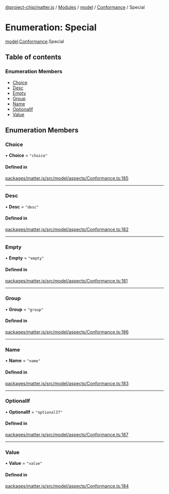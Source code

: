 [@project-chip/matter.js](../README.md) / [Modules](../modules.md) / [model](../modules/model.md) / [Conformance](../modules/model.Conformance.md) / Special

# Enumeration: Special

[model](../modules/model.md).[Conformance](../modules/model.Conformance.md).Special

## Table of contents

### Enumeration Members

- [Choice](model.Conformance.Special.md#choice)
- [Desc](model.Conformance.Special.md#desc)
- [Empty](model.Conformance.Special.md#empty)
- [Group](model.Conformance.Special.md#group)
- [Name](model.Conformance.Special.md#name)
- [OptionalIf](model.Conformance.Special.md#optionalif)
- [Value](model.Conformance.Special.md#value)

## Enumeration Members

### Choice

• **Choice** = ``"choice"``

#### Defined in

[packages/matter.js/src/model/aspects/Conformance.ts:185](https://github.com/project-chip/matter.js/blob/2d9f2165d2672864fda3496a6d0d5f93597f82c6/packages/matter.js/src/model/aspects/Conformance.ts#L185)

___

### Desc

• **Desc** = ``"desc"``

#### Defined in

[packages/matter.js/src/model/aspects/Conformance.ts:182](https://github.com/project-chip/matter.js/blob/2d9f2165d2672864fda3496a6d0d5f93597f82c6/packages/matter.js/src/model/aspects/Conformance.ts#L182)

___

### Empty

• **Empty** = ``"empty"``

#### Defined in

[packages/matter.js/src/model/aspects/Conformance.ts:181](https://github.com/project-chip/matter.js/blob/2d9f2165d2672864fda3496a6d0d5f93597f82c6/packages/matter.js/src/model/aspects/Conformance.ts#L181)

___

### Group

• **Group** = ``"group"``

#### Defined in

[packages/matter.js/src/model/aspects/Conformance.ts:186](https://github.com/project-chip/matter.js/blob/2d9f2165d2672864fda3496a6d0d5f93597f82c6/packages/matter.js/src/model/aspects/Conformance.ts#L186)

___

### Name

• **Name** = ``"name"``

#### Defined in

[packages/matter.js/src/model/aspects/Conformance.ts:183](https://github.com/project-chip/matter.js/blob/2d9f2165d2672864fda3496a6d0d5f93597f82c6/packages/matter.js/src/model/aspects/Conformance.ts#L183)

___

### OptionalIf

• **OptionalIf** = ``"optionalIf"``

#### Defined in

[packages/matter.js/src/model/aspects/Conformance.ts:187](https://github.com/project-chip/matter.js/blob/2d9f2165d2672864fda3496a6d0d5f93597f82c6/packages/matter.js/src/model/aspects/Conformance.ts#L187)

___

### Value

• **Value** = ``"value"``

#### Defined in

[packages/matter.js/src/model/aspects/Conformance.ts:184](https://github.com/project-chip/matter.js/blob/2d9f2165d2672864fda3496a6d0d5f93597f82c6/packages/matter.js/src/model/aspects/Conformance.ts#L184)
